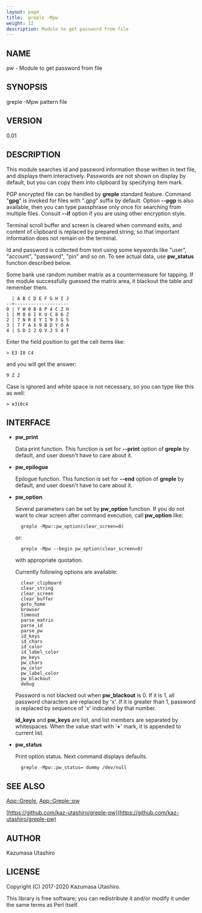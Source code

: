 ```yaml
---
layout: page
title:  greple -Mpw
weight: 12
description: Module to get password from file
---
```


## NAME

pw - Module to get password from file

## SYNOPSIS

greple -Mpw pattern file

## VERSION

0.01

## DESCRIPTION

This module searches id and password information those written in text
file, and displays them interactively.  Passwords are not shown on
display by default, but you can copy them into clipboard by specifying
item mark.

PGP encrypted file can be handled by **greple** standard feature.
Command "**gpg**" is invoked for files with "_.gpg_" suffix by
default.  Option **--pgp** is also available, then you can type
passphrase only once for searching from multiple files.  Consult
**--if** option if you are using other encryption style.

Terminal scroll buffer and screen is cleared when command exits, and
content of clipboard is replaced by prepared string, so that important
information does not remain on the terminal.

Id and password is collected from text using some keywords like
"user", "account", "password", "pin" and so on.  To see actual data,
use **pw\_status** function described below.

Some bank use random number matrix as a countermeasure for tapping.
If the module successfully guessed the matrix area, it blackout the
table and remember them.

      | A B C D E F G H I J
    --+--------------------
    0 | Y W 0 B 8 P 4 C Z H
    1 | M 0 6 I K U C 8 6 Z
    2 | 7 N R E Y 1 9 3 G 5
    3 | 7 F A X 9 B D Y O A
    4 | S D 2 2 Q V J 5 4 T

Enter the field position to get the cell items like:

    > E3 I0 C4

and you will get the answer:

    9 Z 2

Case is ignored and white space is not necessary, so you can type like
this as well:

    > e3i0c4

## INTERFACE

- **pw\_print**

    Data print function.  This function is set for **--print** option of
    **greple** by default, and user doesn't have to care about it.

- **pw\_epilogue**

    Epilogue function.  This function is set for **--end** option of
    **greple** by default, and user doesn't have to care about it.

- **pw\_option**

    Several parameters can be set by **pw\_option** function.  If you do not
    want to clear screen after command execution, call **pw\_option** like:

        greple -Mpw::pw_option(clear_screen=0)

    or:

        greple -Mpw --begin pw_option(clear_screen=0)

    with appropriate quotation.

    Currently following options are available:

        clear_clipboard
        clear_string
        clear_screen
        clear_buffer
        goto_home
        browser
        timeout
        parse_matrix
        parse_id
        parse_pw
        id_keys
        id_chars
        id_color
        id_label_color
        pw_keys
        pw_chars
        pw_color
        pw_label_color
        pw_blackout
        debug

    Password is not blacked out when **pw\_blackout** is 0.  If it is 1, all
    password characters are replaced by 'x'.  If it is greater than 1,
    password is replaced by sequence of 'x' indicated by that number.

    **id\_keys** and **pw\_keys** are list, and list members are separated by
    whitespaces.  When the value start with '**+**' mark, it is appended to
    current list.

- **pw\_status**

    Print option status.  Next command displays defaults.

        greple -Mpw::pw_status= dummy /dev/null

## SEE ALSO

[App::Greple](https://metacpan.org/pod/App::Greple), [App::Greple::pw](https://metacpan.org/pod/App::Greple::pw)

[https://github.com/kaz-utashiro/greple-pw](https://github.com/kaz-utashiro/greple-pw)

## AUTHOR

Kazumasa Utashiro

## LICENSE

Copyright (C) 2017-2020 Kazumasa Utashiro.

This library is free software; you can redistribute it and/or modify
it under the same terms as Perl itself.
